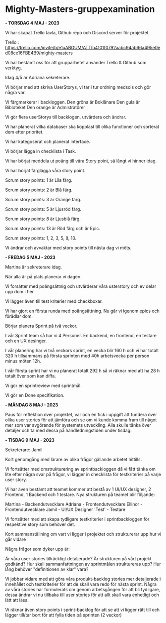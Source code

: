 # Mighty-Masters-gruppexamination

**- TORSDAG 4 MAJ - 2023**

Vi har skapat Trello tavla, Github repo och Discord server för projektet.

Trello : https://trello.com/invite/b/e1uABGUM/ATTIb4101f0792aabc94ab66a495e0ed08ce16FBE4B9/mighty-masters

Vi har bestämt oss för att grupparbetet använder Trello & Github som verktyg.

Idag 4/5 är Adriana sekreterare. 

Vi börjar med att skriva UserStorys, vi tar i tur ordning medsols och gör några var.

Vi färgmarkerar i backloggen.
Den gröna är Boklånare 
Den gula är Bibloteket
Den orange är Admistratörer

Vi gör flera userStorys till backlogen, utvärdera och ändrar.

Vi har planerat vilka databaser ska kopplast till olika functioner och sorterat dem efter prioritet.

Vi har kategoserat och planerat interface.

Vi börjar lägga in checklista i Task.

Vi har börjat meddela ut poäng till våra Story point, så långt vi hinner idag.

Vi har börjat färglägga våra story point. 

Scrum story points: 1 är Lila färg.

Scrum story points: 2 är Blå färg.

Scrum story points: 3 är Orange färg.

Scrum story points: 5 är Ljusröd färg.

Scrum story points: 8 är Ljusblå färg.

Scrum story points: 13 är Röd färg och är Epic.

Scrum story points: 1, 2, 3, 5, 8, 13.

Vi ändrar och avvaktar med story points till nästa dag vi möts.

**- FREDAG 5 MAJ - 2023**

Martina är sekreterare idag.

När alla är på plats planerar vi dagen.

Vi forsätter med poängsättnig och utvärderar våra usterstory och ev delar upp dom i fler. 

Vi lägger även till test kriterier med checkboxar.

Vi har gjort en första runda med poängsättning. Nu går vi igenom epics och förädlar dom. 

Börjar planera Sprint på två veckor. 

I vår Sprint team så har vi 4 Personer. En backend, en frontend, en testare och en UX desinger. 

I vår planering har vi två veckors sprint, en vecka blir 160 h och vi har totalt 320 h tillsammans på första sprinten med 40h arbetsvecka per person minus möten 12h.

I vår första sprint har vi nu planerat totalt 292 h så vi räknar med att ha 28 h totalt över som kan diffa.

Vi gör en sprintreview med sprintmål. 

Vi gör en Done specifikation.

**- MÅNDAG 8 MAJ - 2023**

Paus för reflektion över projektet, var och en fick i uppgift att fundera över olika user stories för att jämföra och se om vi kunde komma fram till något mer som var avgörande för systemets utveckling. Alla skulle tänka över detaljer och ta med dessa på handledningstiden under tisdag.


**- TISDAG 9 MAJ - 2023**

Sekreterare: Jamil

Kort genomgång med lärare av olika frågor gällande arbetet hittills.

Vi fortsätter med omstrukturering av sprintbackloggen då vi fått tänka om lite efter några svar på frågor, vi lägger in checklista för testkriterier på varje user story.

Vi har även bestämt att teamet kommer att bestå av 1 UI/UX designer, 2 Frontend, 1 Backend och 1 testare.
Nya strukturen på teamet blir följande: 

Martina - Backendutvecklare
Adriana - Frontendutvecklare
Ellinor - Frontendutvecklare
Jamil - UI/UX Designer
'Test' - Testare

Vi fortsätter med att skapa tydligare testkriterier i sprintbackloggen för respektive story som behöver det.

Kort sammanställning om vart vi ligger i projektet och strukturerar upp hur vi går vidare

Några frågor som dyker upp är:

Är våra user stories tillräckligt detaljerade?
Är strukturen på vårt projekt godkänd?
Hur skall sammanfattningen av sprintmålen struktureras upp?
Hur lång behöver "definitionen av klar" vara?

Vi jobbar vidare med att göra våra produkt-backlog stories mer detaljerade i innehållet och testkriterier för att de skall vara redo för nästa sprint.
Några av våra stories har formulerats om genom arbetsgången för att bli tydligare, dessa ändrar vi nu tillbaka till user stories för att allt skall vara enhetligt och lätt att läsa.

Vi räknar även story points i sprint-backlog för att se att vi ligger rätt till och lägger till/tar bort för att fylla tiden på sprinten (2 veckor)












